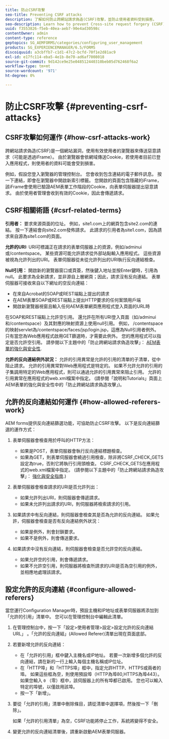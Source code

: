 ```yaml
---
title: 防止CSRF攻擊
seo-title: Preventing CSRF attacks
description: 了解如何防止跨網站請求偽造(CSRF)攻擊，並防止使用者資料受到損害。
seo-description: Learn how to prevent Cross-site request forgery (CSRF) attacks and safeguard user data from being compromised.
uuid: f3553826-f5eb-40ea-aeb7-90e4ad30598c
contentOwner: admin
content-type: reference
geptopics: SG_AEMFORMS/categories/configuring_user_management
products: SG_EXPERIENCEMANAGER/6.5/FORMS
discoiquuid: a3cbffb7-c1d1-47c2-bcfd-70f1e2d81ac9
exl-id: e17fc114-eba5-4e1b-8e70-ad6af7008018
source-git-commit: 9d142ce9e25e048512440310beb05d762468f6a2
workflow-type: tm+mt
source-wordcount: '971'
ht-degree: 0%

---
```


# 防止CSRF攻擊 {#preventing-csrf-attacks}

## CSRF攻擊如何運作 {#how-csrf-attacks-work}

跨網站請求偽造(CSRF)是一個網站漏洞，使用有效使用者的瀏覽器來傳送惡意請求（可能是透過iFrame）。 由於瀏覽器會依網域傳送Cookie，若使用者目前已登入應用程式，則使用者的資料可能會受到損害。

例如，假設您登入瀏覽器的管理控制台。 您會收到包含連結的電子郵件訊息。 按一下連結，即會在瀏覽器中開啟新索引標籤。 您開啟的頁面包含隱藏的iFrame，該iFrame會使用已驗證AEM表單工作階段的Cookie，向表單伺服器提出惡意請求。 由於使用者管理會收到有效的Cookie，因此會傳遞請求。

## CSRF相關術語 {#csrf-related-terms}

**引用者：** 要求來源頁面的位址。 例如，site1.com上的網頁包含site2.com的連結。 按一下連結會向site2.com發佈請求。 此請求的引用者為site1.com，因為請求來自源為site1.com的頁面。

**允許的URI:** URI可標識正在請求的表單伺服器上的資源，例如/adminui或/contentspace。 某些資源可能允許請求從外部站點輸入應用程式。 這些資源被視為允許列出的URI。 表單伺服器從未從允許列出的URI執行反向連結檢查。

**Null引用：** 開啟新的瀏覽器窗口或頁簽，然後鍵入地址並按Enter鍵時，引用為null。 此要求為全新請求，並非源自上層網頁；因此，請求沒有反向連結。 表單伺服器可接收來自以下網址的空反向連結：

* 在來自Acrobat的SOAP或REST端點上提出的請求
* 在AEM表單SOAP或REST端點上提出HTTP要求的任何案頭用戶端
* 開啟新瀏覽器視窗且輸入任何AEM表單網頁應用程式登入頁面的URL時

在SOAP和REST端點上允許空引用。 還允許在所有URI登入頁面（如/adminui和/contentspace）及其對應的映射資源上使用null引用。 例如， /contentspace的映射servlet為/contentspace/faces/jsp/login.jsp，這應為Null引用者例外。 只有當您為Web應用程式啟用GET篩選時，才需要此例外。 您的應用程式可以指定是否允許空引用。 請參閱以下主題中的「防止跨網站請求偽造攻擊」： [AEM表單的強化與安全性](https://help.adobe.com/en_US/livecycle/11.0/HardeningSecurity/index.html).

**允許的反向連結例外狀況：** 允許的引用異常是允許的引用的清單的子清單，從中阻止請求。 允許的引用異常對Web應用程式是特定的。 如果不允許允許的引用的子集調用特定的Web應用程式，則可以通過允許的引用異常來阻止引用。 允許的引用異常在應用程式的web.xml檔案中指定。 (請參閱「說明和Tutorials」頁面上AEM表單的強化與安全性中的「防止跨網站請求偽造攻擊」)。

## 允許的反向連結如何運作 {#how-allowed-referers-work}

AEM forms提供反向連結篩選功能，可協助防止CSRF攻擊。 以下是反向連結篩選的運作方式：

1. 表單伺服器會檢查用於呼叫的HTTP方法：

   * 如果是POST，表單伺服器會執行反向連結標題檢查。
   * 如果為GET，則表單伺服器會繞過引用檢查，除非將CSRF_CHECK_GETS設定為true，否則它將執行引用頭檢查。 CSRF_CHECK_GETS在應用程式的web.xml檔案中指定。 (請參閱以下主題中的「防止跨網站請求偽造攻擊」： [強化與安全指南](https://help.adobe.com/en_US/livecycle/11.0/HardeningSecurity/index.html).)

1. 表單伺服器會檢查請求的URI是否允許列出：

   * 如果允許列出URI，則伺服器會傳遞請求。
   * 如果未允許列出請求的URI，則伺服器將檢索請求的引用。

1. 如果請求中有反向連結，則伺服器會檢查其是否為允許的反向連結。 如果允許，伺服器會檢查是否有反向連結例外狀況：

   * 如果是例外，則會封鎖要求。
   * 如果不是例外，則會傳送要求。

1. 如果請求中沒有反向連結，則伺服器會檢查是否允許空的反向連結。

   * 如果允許空的引用，則會傳遞請求。
   * 如果不允許空引用，則伺服器將檢查所請求的URI是否為空引用的例外，並相應地處理該請求。

## 設定允許的反向連結 {#configure-allowed-referers}

當您運行Configuration Manager時，預設主機和IP地址或表單伺服器將添加到「允許的引用」清單中。 您可以在管理控制台中編輯此清單。

1. 在管理控制台中，按一下「設定>使用者管理>設定>設定允許的反向連結URL」 。「允許的反向連結」(Allowed Referer)清單出現在頁面底部。
1. 若要新增允許的反向連結：

   * 在「允許的引用」框中鍵入主機名或IP地址。 若要一次新增多個允許的反向連結，請在新的一行上輸入每個主機名稱或IP位址。
   * 在「HTTP埠」和「HTTPS埠」框中，指定允許HTTP、HTTPS或兩者的埠。 如果這些框為空，則使用預設埠（HTTP為埠80,HTTPS為埠443）。 如果您輸入 `0` （零）框中，該伺服器上的所有埠都已啟用。 您也可以輸入特定的埠號，以僅啟用該埠。
   * 按一下「新增」。

1. 要從「允許的引用」清單中刪除條目，請從清單中選擇項，然後按一下「刪除」。

   如果「允許的引用清單」為空，CSRF功能將停止工作，系統將變得不安全。

1. 變更允許的反向連結清單後，請重新啟動AEM表單伺服器。
